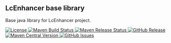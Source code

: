 ## LcEnhancer base library

Base java library for LcEnhancer project.

<p align="left">
 <a href="LICENSE">
  <img alt="License" src="https://img.shields.io/github/license/LcEnhancer/lc-enhancer-base?label=License">
 </a>
 <a href="https://github.com/LcEnhancer/lc-enhancer-base/actions/workflows/maven-build.yml">
  <img alt="Maven Build Status" src="https://github.com/LcEnhancer/lc-enhancer-base/actions/workflows/maven-build.yml/badge.svg">
 </a> 
 <a href="https://github.com/LcEnhancer/lc-enhancer-base/actions/workflows/maven-release.yml">
  <img alt="Maven Release Status" src="https://github.com/LcEnhancer/lc-enhancer-base/actions/workflows/maven-release.yml/badge.svg">
 </a>
 <a href="https://github.com/LcEnhancer/lc-enhancer-base/releases">
  <img alt="GitHub Release" src="https://img.shields.io/github/v/release/LcEnhancer/lc-enhancer-base?label=Release">
 </a>
 <a href="https://central.sonatype.com/artifact/io.github.jidcoo/lc-enhancer-base">
  <img alt="Maven Central Version" src="https://img.shields.io/maven-central/v/io.github.jidcoo/lc-enhancer-base?label=Maven%20Central"> 
 </a>
 <a href="https://github.com/LcEnhancer/lc-enhancer-base/issues?query=is%3Aissue&label=issue">
  <img alt="GitHub Issues" src="https://img.shields.io/github/issues/LcEnhancer/lc-enhancer-base?label=Issue">
 </a>
</p>
